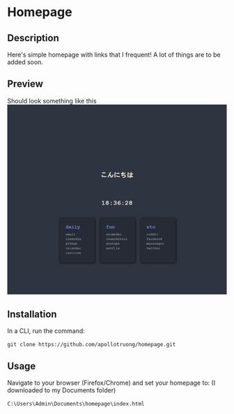 # Homepage

## Description
Here's simple homepage with links that I frequent!
A lot of things are to be added soon.

## Preview
Should look something like this
![test](test.png)

## Installation
In a CLI, run the command:
```
git clone https://github.com/apollotruong/homepage.git
```

## Usage
Navigate to your browser (Firefox/Chrome) and set your homepage to:
(I downloaded to my Documents folder)
```
C:\Users\Admin\Documents\homepage\index.html
```

